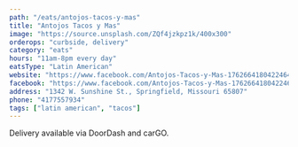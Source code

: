 ```yaml
---
path: "/eats/antojos-tacos-y-mas"
title: "Antojos Tacos y Mas"
image: "https://source.unsplash.com/ZQf4jzkpz1k/400x300"
orderops: "curbside, delivery"
category: "eats"
hours: "11am-8pm every day"
eatsType: "Latin American"
website: "https://www.facebook.com/Antojos-Tacos-y-Mas-1762664180422464/"
facebook: "https://www.facebook.com/Antojos-Tacos-y-Mas-1762664180422464/"
address: "1342 W. Sunshine St., Springfield, Missouri 65807"
phone: "4177557934"
tags: ["latin american", "tacos"]
---
```


Delivery available via DoorDash and carGO.
